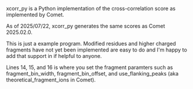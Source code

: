 xcorr_py is a Python implementation of the cross-correlation score as implemented by Comet.

As of 2025/07/22, xcorr_py generates the same scores as Comet 2025.02.0.

This is just a example program.  Modified residues and higher charged fragments have not
yet been implemented are easy to do and I'm happy to add that support in if helpful to
anyone.

Lines 14, 15, and 16 is where you set the fragment paramters such as fragment_bin_width,
fragment_bin_offset, and use_flanking_peaks (aka theoretical_fragment_ions in Comet).
